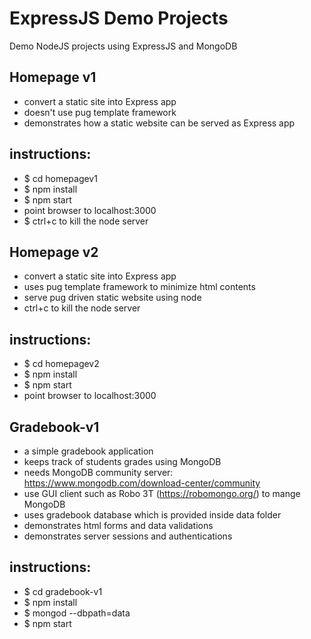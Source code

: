 # ExpressJS Demo Projects

Demo NodeJS projects using ExpressJS and MongoDB

## Homepage v1

-   convert a static site into Express app
-   doesn't use pug template framework
-   demonstrates how a static website can be served as Express app

## instructions:

-   \$ cd homepagev1
-   \$ npm install
-   \$ npm start
-   point browser to localhost:3000
-   \$ ctrl+c to kill the node server

## Homepage v2

-   convert a static site into Express app
-   uses pug template framework to minimize html contents
-   serve pug driven static website using node
-   ctrl+c to kill the node server

## instructions:

-   \$ cd homepagev2
-   \$ npm install
-   \$ npm start
-   point browser to localhost:3000

## Gradebook-v1

-   a simple gradebook application
-   keeps track of students grades using MongoDB
-   needs MongoDB community server: https://www.mongodb.com/download-center/community
-   use GUI client such as Robo 3T (https://robomongo.org/) to mange MongoDB
-   uses gradebook database which is provided inside data folder
-   demonstrates html forms and data validations
-   demonstrates server sessions and authentications

## instructions:

-   \$ cd gradebook-v1
-   \$ npm install
-   \$ mongod --dbpath=data
-   \$ npm start
